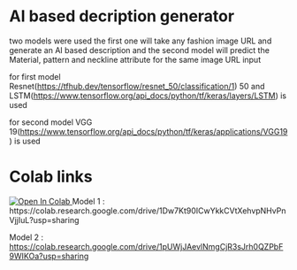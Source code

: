 # AI based decription generator 

two models were used  the first one will take any fashion image URL and generate an AI based description and the second model will predict the Material, pattern and neckline attribute 
for the same image URL input

for first model Resnet(https://tfhub.dev/tensorflow/resnet_50/classification/1) 50 and LSTM(https://www.tensorflow.org/api_docs/python/tf/keras/layers/LSTM) is used 

for second model VGG 19(https://www.tensorflow.org/api_docs/python/tf/keras/applications/VGG19) is used 

# Colab links 
<a href=" https://colab.research.google.com/drive/1Dw7Kt90ICwYkkCVtXehvpNHvPnVjjIuL?usp=sharing">
  <img src="https://colab.research.google.com/assets/colab-badge.svg" alt="Open In Colab"/>
</a>
Model 1 : https://colab.research.google.com/drive/1Dw7Kt90ICwYkkCVtXehvpNHvPnVjjIuL?usp=sharing

Model 2 : https://colab.research.google.com/drive/1pUWjJAevlNmgCjR3sJrh0QZPbF9WIKOa?usp=sharing

